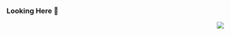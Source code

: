 ### Looking Here 👋
<img align="right" src="https://github-readme-stats-omega-bice.vercel.app/api?username=fengzhensheng&show_icons=true&icon_color=CE1D2D&text_color=718096&bg_color=ffffff&hide_title=true" />
